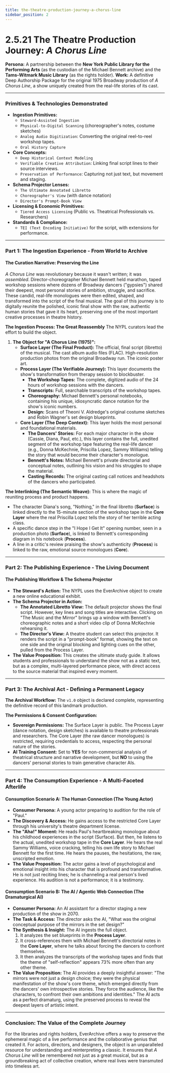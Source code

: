```yaml
---
title: the-theatre-production-journey-a-chorus-line
sidebar_position: 2
---
```


# 2.5.21 The Theatre Production Journey: *A Chorus Line*

**Persona:** A partnership between the **New York Public Library for the Performing Arts** (as the custodian of the Michael Bennett archive) and the **Tams-Witmark Music Library** (as the rights holder).
**Work:** A definitive Deep Authorship Package for the original 1975 Broadway production of *A Chorus Line*, a show uniquely created from the real-life stories of its cast.

---

### **Primitives & Technologies Demonstrated**

*   **Ingestion Primitives:**
    *   `Steward-Assisted Ingestion`
    *   `Physical-to-Digital Scanning` (choreographer's notes, costume sketches)
    *   `Analog Audio Digitization`: Converting the original reel-to-reel workshop tapes.
    *   `Oral History Capture`
*   **Core Concepts:**
    *   `Deep Historical Context Modeling`
    *   `Verifiable Creative Attribution`: Linking final script lines to their source interviews.
    *   `Preservation of Performance`: Capturing not just text, but movement and staging.
*   **Schema Projector Lenses:**
    *   `The Ultimate Annotated Libretto`
    *   `Choreographer's View` (with dance notation)
    *   `Director's Prompt-Book View`
*   **Licensing & Economic Primitives:**
    *   `Tiered Access Licensing` (Public vs. Theatrical Professionals vs. Researchers)
*   **Standards & Compliance:**
    *   `TEI (Text Encoding Initiative)` for the script, with extensions for performance.

---

### **Part 1: The Ingestion Experience - From World to Archive**

#### **The Curation Narrative: Preserving the Line**
*A Chorus Line* was revolutionary because it wasn't written; it was *assembled*. Director-choreographer Michael Bennett held marathon, taped workshop sessions where dozens of Broadway dancers ("gypsies") shared their deepest, most personal stories of ambition, struggle, and sacrifice. These candid, real-life monologues were then edited, shaped, and transformed into the script of the final musical. The goal of this journey is to digitally reunite the polished, iconic final show with the raw, authentic human stories that gave it its heart, preserving one of the most important creative processes in theatre history.

**The Ingestion Process: The Great Reassembly**
The NYPL curators lead the effort to build the object.

1.  **The Object for "A Chorus Line (1975)":**
    *   **Surface Layer (The Final Product):** The official, final script (libretto) of the musical. The cast album audio files (FLAC). High-resolution production photos from the original Broadway run. The iconic poster art.
    *   **Process Layer (The Verifiable Journey):** This layer documents the show's transformation from therapy session to blockbuster.
        *   **The Workshop Tapes:** The complete, digitized audio of the 24 hours of workshop sessions with the dancers.
        *   **Transcripts:** Full, searchable transcripts of the workshop tapes.
        *   **Choreography:** Michael Bennett's personal notebooks, containing his unique, idiosyncratic dance notation for the show's iconic numbers.
        *   **Design:** Scans of Theoni V. Aldredge's original costume sketches and Robin Wagner's set design blueprints.
    *   **Core Layer (The Deep Context):** This layer holds the most personal and foundational materials.
        *   **The Dancers' Stories:** For each major character in the show (Cassie, Diana, Paul, etc.), this layer contains the full, unedited segment of the workshop tape featuring the real-life dancer (e.g., Donna McKechnie, Priscilla Lopez, Sammy Williams) telling the story that would become their character's monologue.
        *   **Bennett's Notes:** Michael Bennett's private directorial and conceptual notes, outlining his vision and his struggles to shape the material.
        *   **Casting Records:** The original casting call notices and headshots of the dancers who participated.

**The Interlinking (The Semantic Weave):**
This is where the magic of reuniting process and product happens.
*   The character Diana's song, "Nothing," in the final libretto (**Surface**) is linked directly to the 15-minute section of the workshop tape in the **Core Layer** where the real Priscilla Lopez tells the story of her terrible acting class.
*   A specific dance step in the "I Hope I Get It" opening number, seen in a production photo (**Surface**), is linked to Bennett's corresponding diagram in his notebook (**Process**).
*   A line in a critic's review praising the show's authenticity (**Process**) is linked to the raw, emotional source monologues (**Core**).

---

### **Part 2: The Publishing Experience - The Living Document**

#### **The Publishing Workflow & The Schema Projector**
*   **The Steward's Action:** The NYPL uses the EverArchive object to create a new online educational exhibit.
*   **The Schema Projector in Action:**
    *   **The Annotated Libretto View:** The default projector shows the final script. However, key lines and song titles are interactive. Clicking on "The Music and the Mirror" brings up a window with Bennett's choreographic notes and a short video clip of Donna McKechnie rehearsing it.
    *   **The Director's View:** A theatre student can select this projector. It renders the script in a "prompt-book" format, showing the text on one side and the original blocking and lighting cues on the other, pulled from the Process Layer.
*   **The Value Proposition:** This creates the ultimate study guide. It allows students and professionals to understand the show not as a static text, but as a complex, multi-layered performance piece, with direct access to the source material that inspired every moment.

---

### **Part 3: The Archival Act - Defining a Permanent Legacy**

**The Archival Workflow:**
The `v1.0` object is declared complete, representing the definitive record of this landmark production.

**The Permissions & Consent Configuration:**
*   **Sovereign Permissions:** The Surface Layer is public. The Process Layer (dance notation, design sketches) is available to theatre professionals and researchers. The Core Layer (the raw dancer monologues) is restricted, requiring credentials to access, respecting the personal nature of the stories.
*   **AI Training Consent:** Set to **YES** for non-commercial analysis of theatrical structure and narrative development, but **NO** to using the dancers' personal stories to train generative character AIs.

---

### **Part 4: The Consumption Experience - A Multi-Faceted Afterlife**

#### **Consumption Scenario A: The Human Connection (The Young Actor)**
*   **Consumer Persona:** A young actor preparing to audition for the role of "Paul."
*   **The Discovery & Access:** He gains access to the restricted Core Layer through his university's theatre department license.
*   **The "Aha!" Moment:** He reads Paul's heartbreaking monologue about his childhood experiences in the script (Surface). But then, he listens to the actual, unedited workshop tape in the **Core Layer**. He hears the real Sammy Williams, voice cracking, telling his own life story to Michael Bennett for the first time. He hears the pauses, the hesitations, the raw, unscripted emotion.
*   **The Value Proposition:** The actor gains a level of psychological and emotional insight into his character that is profound and transformative. He is not just reciting lines; he is channeling a real person's lived experience. His audition is not a performance; it is a testimony.

#### **Consumption Scenario B: The AI / Agentic Web Connection (The Dramaturgical AI)**
*   **Consumer Persona:** An AI assistant for a director staging a new production of the show in 2070.
*   **The Task & Access:** The director asks the AI, "What was the original conceptual purpose of the mirrors in the set design?"
*   **The Synthesis & Insight:** The AI ingests the full object.
    1.  It analyzes the set blueprints in the **Process Layer**.
    2.  It cross-references them with Michael Bennett's directorial notes in the **Core Layer**, where he talks about forcing the dancers to confront themselves.
    3.  It then analyzes the transcripts of the workshop tapes and finds that the theme of "self-reflection" appears 73% more often than any other theme.
*   **The Value Proposition:** The AI provides a deeply insightful answer: "The mirrors were not just a design choice; they were the physical manifestation of the show's core theme, which emerged directly from the dancers' own introspective stories. They force the audience, like the characters, to confront their own ambitions and identities." The AI acts as a perfect dramaturg, using the preserved process to reveal the deepest layers of artistic intent.

---

### **Conclusion: The Value of the Complete Journey**
For the libraries and rights holders, EverArchive offers a way to preserve the ephemeral magic of a live performance and the collaborative genius that created it. For actors, directors, and designers, the object is an unparalleled resource for understanding and reinterpreting a classic. It ensures that *A Chorus Line* will be remembered not just as a great musical, but as a groundbreaking act of collective creation, where real lives were transmuted into timeless art.